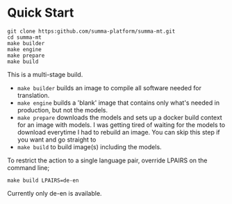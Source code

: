 # Quick Start

```
git clone https:github.com/summa-platform/summa-mt.git
cd summa-mt
make builder
make engine
make prepare
make build
```

This is a multi-stage build.

- `make builder` builds an image to compile all software
  needed for translation.
- `make engine` builds a 'blank' image that contains only
  what's needed in production, but not the models.
- `make prepare` downloads the models and sets up a docker
  build context for an image with models. I was getting
  tired of waiting for the models to download everytime I had
  to rebuild an image. You can skip this step if you want and
  go straight to
- `make build` to build image(s) including the models.

To restrict the action to a single language pair, override
LPAIRS on the command line;
```
make build LPAIRS=de-en
```

Currently only de-en is available.


